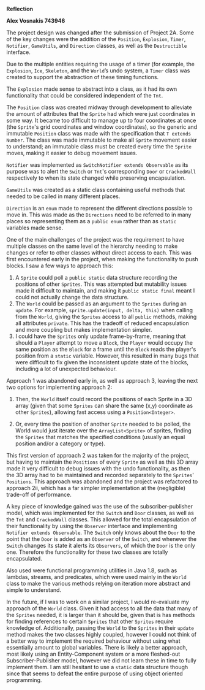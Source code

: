 **Reflection**

**Alex Vosnakis 743946**

The project design was changed after the submission of Project 2A. Some of the key changes were the addition of the `Position`, `Explosion`, `Timer`, `Notifier`, `GameUtils`, and `Direction` classes, as well as the `Destructible` interface.

Due to the multiple entities requiring the usage of a timer (for example, the `Explosion`, `Ice`, `Skeleton`, and the `World`’s undo system, a `Timer` class was created to support the abstraction of these timing functions.

The `Explosion` made sense to abstract into a class, as it had its own functionality that could be considered independent of the `Tnt`.

The `Position` class was created midway through development to alleviate the amount of attributes that the `Sprite` had which were just coordinates in some way. It became too difficult to manage up to four coordinates at once (the `Sprite`'s grid coordinates and window coordinates), so the generic and immutable `Position` class was made with the specification that `T extends Number`. The class was made immutable to make all `Sprite` movement easier to understand; an immutable class must be created every time the `Sprite` moves, making it easier to debug movement issues.

`Notifier` was implemented as `SwitchNotifier extends Observable` as its purpose was to alert the `Switch` or `Tnt`'s corresponding `Door` or `CrackedWall` respectively to when its state changed while preserving encapsulation.

`GameUtils` was created as a static class containing useful methods that needed to be called in many different places.

`Direction` is an `enum` made to represent the different directions possible to move in. This was made as the `Directions` need to be referred to in many places so representing them as a `public enum` rather than as `static` variables made sense.

One of the main challenges of the project was the requirement to have multiple classes on the same level of the hierarchy needing to make changes or refer to other classes without direct access to each. This was first encountered early in the project, when making the functionality
to push blocks. I saw a few ways to approach this:

1. A `Sprite` could poll a `public static` data structure recording the positions of other `Sprites`. This was attempted but mutability issues made it difficult to maintain, and making it `public static final` meant I could not actually change the data structure.
2. The `World` could be passed as an argument to the `Sprites` during an `update`. For example, `sprite.update(input, delta, this)` when calling from the `World`, giving the `Sprites` access to all `public` methods, making all attributes `private`. This has the tradeoff of reduced encapsulation and more coupling but makes implementation simpler.
3. I could have the `Sprites` only update frame-by-frame, meaning that should a `Player` attempt to move a `Block`, the `Player` would occupy the same position as the `Block` for a frame until the `Block` reads the player's position from a `static` variable. However, this resulted in many bugs that were difficult to fix given the inconsistent update state of the blocks, including a lot of unexpected behaviour.

Approach 1 was abandoned early in, as well as approach 3, leaving the next two options for implementing approach 2:

1. Then, the `World` itself could record the positions of each Sprite in a 3D array (given that some `Sprites` can share  the same (x,y) coordinate as other `Sprites`), allowing fast access using a `Position<Integer>`.

2. Or, every time the position of another `Sprite` needed to be polled, the World would just iterate over the `ArrayList<Sprite>` of sprites, finding the `Sprites` that matches the specified conditions (usually an equal position and/or a category or type).

This first version of approach 2 was taken for the majority of the project, but having to maintain the `Positions` of every `Sprite` as well as this 3D array made it very difficult to debug issues with the undo functionality, as then the 3D array had to be maintained and recorded separately to the `Sprites`' `Positions`. This approach was abandoned and the project was refactored to approach 2ii, which has a far simpler implementation at the (negligible) trade-off of performance.

A key piece of knowledge gained was the use of the subscriber-publisher model, which was implemented for the `Switch` and `Door` classes, as well as the `Tnt` and `CrackedWall` classes. This allowed for the total encapsulation of their functionality by using the `Observer` interface and implementing `Notifier extends Observable`. The `Switch` only knows about the `Door` to the point that the `Door` is added as an `Observer` of the `Switch`, and whenever the `Switch` changes its state it alerts its `Observers`, of which the `Door` is the only one. Therefore the functionality for these two classes are totally encapsulated.

Also used were functional programming utilities in Java 1.8, such as lambdas, streams, and predicates, which were used mainly in the `World` class to make the various methods relying on iteration more abstract and simple to understand.

In the future, if I was to work on a similar project, I would re-evaluate my approach of the `World` class. Given it had access to all the data that many of the `Sprites` needed, it is larger than it should be, given that is has methods for finding references to certain `Sprites` that other `Sprites` require knowledge of. Additionally, passing the `World` to the `Sprites` in their `update` method makes the two classes highly coupled, however I could not think of a better way to implement the required behaviour without using what essentially amount to global variables. There is likely a better approach, most likely using an Entity-Component system or a more fleshed-out Subscriber-Publisher model, however we did not learn these in time to fully implement them. I am still hesitant to use a `static` data structure though since that seems to defeat the entire purpose of using object oriented programming.
